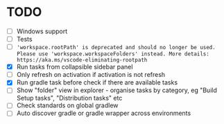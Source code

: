 # TODO

- [ ] Windows support
- [ ] Tests
- [ ] `'workspace.rootPath' is deprecated and should no longer be used. Please use 'workspace.workspaceFolders' instead. More details: https://aka.ms/vscode-eliminating-rootpath`
- [x] Run tasks from collapsible sidebar panel
- [ ] Only refresh on activation if activation is not refresh
- [x] Run gradle task before check if there are available tasks
- [ ] Show "folder" view in explorer - organise tasks by category, eg "Build Setup tasks", "Distribution tasks" etc
- [ ] Check standards on global gradlew
- [ ] Auto discover gradle or gradle wrapper across environments
